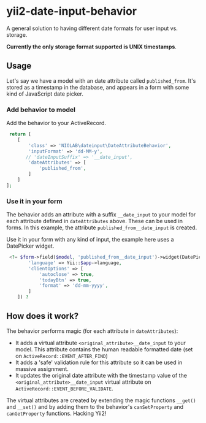 # yii2-date-input-behavior
A general solution to having different date formats for user input vs. storage.

**Currently the only storage format supported is UNIX timestamps**.

## Usage
Let's say we have a model with an date attribute called `published_from`. It's stored as 
a timestamp in the database, and appears in a form with some kind of JavaScript date picker.


### Add behavior to model
Add the behavior to your ActiveRecord.
```php
 return [
    [
        'class' => 'NIOLAB\dateinput\DateAttributeBehavior',
        'inputFormat' => 'dd-MM-y',
       // 'dateInputSuffix' => '__date_input', 
        'dateAttributes' => [
            'published_from',
        ]
    ]
];
```


### Use it in your form
The behavior adds an attribute with a suffix `__date_input` to your model for each attribute defined in `dateAttributes` above. These can be used in forms. In this example, the attribute `published_from__date_input` is created.

Use it in your form with any kind of input, the example here uses a DatePicker widget.

```php
 <?= $form->field($model, 'published_from__date_input')->widget(DatePicker::class, [
        'language' => Yii::$app->language,
        'clientOptions' => [
            'autoclose' => true,
            'todayBtn' => true,
            'format' => 'dd-mm-yyyy',
        ]
    ]) ?
``` 


## How does it work?
The behavior performs magic (for each attribute in `dateAttributes`):
- It adds a virtual attribute `<original_attribute>__date_input` to your model. This attribute contains the human readable formatted date (set on `ActiveRecord::EVENT_AFTER_FIND`)
- It adds a 'safe' validation rule for this attribute so it can be used in massive assignment.
- It updates the original date attribute with the timestamp value of the `<original_attribute>__date_input` virtual attribute on `ActiveRecord::EVENT_BEFORE_VALIDATE`.

The virtual attributes are created by extending the magic functions `__get()` and `__set()` and by adding them to the behavior's `canSetProperty` and `canGetProperty` functions. Hacking Yii2!
